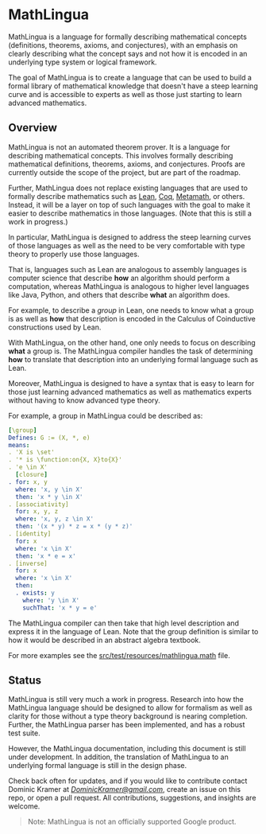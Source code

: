 # MathLingua

MathLingua is a language for formally describing mathematical concepts
(definitions, theorems, axioms, and conjectures), with an emphasis on clearly
describing what the concept says and not how it is encoded in an underlying
type system or logical framework.

The goal of MathLingua is to create a language that can be used to build a
formal library of mathematical knowledge that doesn't have a steep learning
curve and is accessible to experts as well as those just starting to learn
advanced mathematics.

## Overview

MathLingua is not an automated theorem prover.  It is a language for describing
mathematical concepts.  This involves formally describing mathematical
definitions, theorems, axioms, and conjectures.  Proofs are currently outside
the scope of the project, but are part of the roadmap.

Further, MathLingua does not replace existing languages that are used to
formally describe mathematics such as [Lean](https://leanprover.github.io/),
[Coq](https://coq.inria.fr/), [Metamath](http://us.metamath.org/), or others.
Instead, it will be a layer on top of such languages with the goal to make it
easier to describe mathematics in those languages.
(Note that this is still a work in progress.)

In particular, MathLingua is designed to address the steep learning curves of
those languages as well as the need to be very comfortable with type theory
to properly use those languages.

That is, languages such as Lean are analogous to assembly languages is computer
science that describe **how** an algorithm should perform a computation, whereas
MathLingua is analogous to higher level languages like Java, Python, and others
that describe **what** an algorithm does.

For example, to describe a *group* in Lean, one needs to know what a group is
as well as **how** that description is encoded in the Calculus of Coinductive
constructions used by Lean.

With MathLingua, on the other hand, one only needs to focus on describing
**what** a group is.  The MathLingua compiler handles the task of determining
**how** to translate that description into an underlying formal language such
as Lean.

Moreover, MathLingua is designed to have a syntax that is easy to learn for
those just learning advanced mathematics as well as mathematics experts without
having to know advanced type theory.

For example, a group in MathLingua could be described as:
```yaml
[\group]
Defines: G := (X, *, e)
means:
. 'X is \set'
. '* is \function:on{X, X}to{X}'
. 'e \in X'
  [closure]
. for: x, y
  where: 'x, y \in X'
  then: 'x * y \in X'
. [associativity]
  for: x, y, z
  where: 'x, y, z \in X'
  then: '(x * y) * z = x * (y * z)'
. [identity]
  for: x
  where: 'x \in X'
  then: 'x * e = x'
. [inverse]
  for: x
  where: 'x \in X'
  then:
  . exists: y
    where: 'y \in X'
    suchThat: 'x * y = e'
```
The MathLingua compiler can then take that high level description and express it
in the language of Lean.  Note that the group definition is similar to how it
would be described in an abstract algebra textbook.

For more examples see the [src/test/resources/mathlingua.math](src/test/resources/mathlingua.math)
file.

## Status

MathLingua is still very much a work in progress.  Research into how the MathLingua
language should be designed to allow for formalism as well as clarity for those
without a type theory background is nearing completion.  Further, the MathLingua
parser has been implemented, and has a robust test suite.

However, the MathLingua documentation, including this document is still under
development.  In addition, the translation of MathLingua to an underlying formal
language is still in the design phase.

Check back often for updates, and if you would like to contribute contact
Dominic Kramer at *DominicKramer@gmail.com*, create an issue on this repo, or
open a pull request.  All contributions, suggestions, and insights are welcome.

> Note: MathLingua is not an officially supported Google product.

